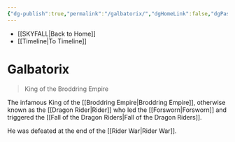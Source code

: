 ```yaml
---
{"dg-publish":true,"permalink":"/galbatorix/","dgHomeLink":false,"dgPassFrontmatter":false}
---
```


- [[SKYFALL|Back to Home]]
- [[Timeline|To Timeline]]

# Galbatorix
>King of the Broddring Empire

The infamous King of the [[Broddring Empire|Broddring Empire]], otherwise known as the [[Dragon Rider|Rider]] who led the [[Forsworn|Forsworn]] and triggered the [[Fall of the Dragon Riders|Fall of the Dragon Riders]]. 

He was defeated at the end of the [[Rider War|Rider War]]. 
